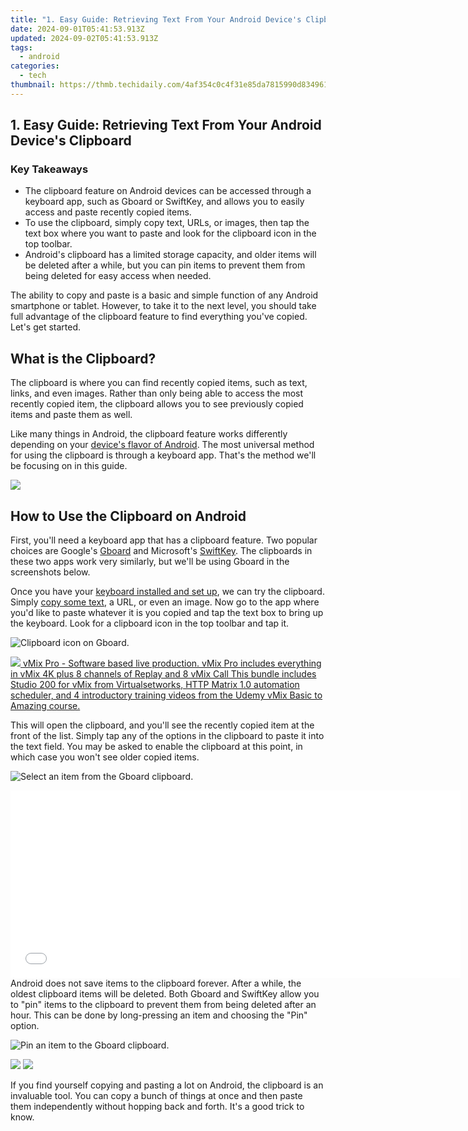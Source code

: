 ```yaml
---
title: "1. Easy Guide: Retrieving Text From Your Android Device's Clipboard"
date: 2024-09-01T05:41:53.913Z
updated: 2024-09-02T05:41:53.913Z
tags:
  - android
categories:
  - tech
thumbnail: https://thmb.techidaily.com/4af354c0c4f31e85da7815990d834961f2e7342ecb73532a36e97929bcf9934e.jpg
---
```


## 1. Easy Guide: Retrieving Text From Your Android Device's Clipboard

### Key Takeaways

* The clipboard feature on Android devices can be accessed through a keyboard app, such as Gboard or SwiftKey, and allows you to easily access and paste recently copied items.
* To use the clipboard, simply copy text, URLs, or images, then tap the text box where you want to paste and look for the clipboard icon in the top toolbar.
* Android's clipboard has a limited storage capacity, and older items will be deleted after a while, but you can pin items to prevent them from being deleted for easy access when needed.

 The ability to copy and paste is a basic and simple function of any Android smartphone or tablet. However, to take it to the next level, you should take full advantage of the clipboard feature to find everything you've copied. Let's get started.

##  What is the Clipboard?

 The clipboard is where you can find recently copied items, such as text, links, and even images. Rather than only being able to access the most recently copied item, the clipboard allows you to see previously copied items and paste them as well.

 Like many things in Android, the clipboard feature works differently depending on your [device's flavor of Android](https://android-location-track.techidaily.com/top-7-phone-number-locators-to-track-vivo-y200e-5g-location-drfone-by-drfone-virtual-android/). The most universal method for using the clipboard is through a keyboard app. That's the method we'll be focusing on in this guide.

<!-- affiliate ads begin -->
<a href="https://store.movavi.com/affiliate.php?ACCOUNT=MOVAVI&AFFILIATE=108875&PATH=https%3A%2F%2Fwww.movavi.com%3FAFFILIATE%3D108875%26RESOURCE%3DMovavi%2BVideo%2BEditor%2Bbox"><img src="https://mcusercontent.com/0885a03ded3d480dca9287f12/images/6d3207fd-9f15-4c21-f0ad-59c68e6a7e2a.png" border="0"></a>
<!-- affiliate ads end -->
##  How to Use the Clipboard on Android

 First, you'll need a keyboard app that has a clipboard feature. Two popular choices are Google's [Gboard](https://www.anrdoezrs.net/links/3607085/type/dlg/sid/UUhtgUeUpU211447/https://play.google.com/store/apps/details?id=com.google.android.inputmethod.latin) and Microsoft's [SwiftKey](https://www.anrdoezrs.net/links/3607085/type/dlg/sid/UUhtgUeUpU211447/https://play.google.com/store/apps/details?id=com.touchtype.swiftkey). The clipboards in these two apps work very similarly, but we'll be using Gboard in the screenshots below.

 Once you have your [keyboard installed and set up](https://extra-hints.techidaily.com/2024-approved-construct-humor-memes-via-adobe/), we can try the clipboard. Simply [copy some text](https://fox-that.techidaily.com/troubleshooting-full-page-captures-solutions-when-safari-screenshots-fail/), a URL, or even an image. Now go to the app where you'd like to paste whatever it is you copied and tap the text box to bring up the keyboard. Look for a clipboard icon in the top toolbar and tap it.

![Clipboard icon on Gboard.](https://static1.howtogeekimages.com/wordpress/wp-content/uploads/2024/05/screenshot_20240507-153059.png) 

<!-- affiliate ads begin -->
<a href="https://secure.2checkout.com/order/checkout.php?PRODS=30901410&QTY=1&AFFILIATE=108875&CART=1"> <img src="https://secure.avangate.com/images/merchant/ce9a6fb2becc2d235e62b125e9260102/products/copy_1_copy_vMixCallScreenshot1-large.jpg" border="0"> vMix Pro - Software based live production. vMix Pro includes everything in vMix 4K plus 8 channels of Replay and 8 vMix Call 
This bundle includes Studio 200 for vMix from Virtualsetworks, HTTP Matrix 1.0 automation scheduler, and 4 introductory training videos from the Udemy vMix Basic to Amazing course. </a>
<!-- affiliate ads end -->
 This will open the clipboard, and you'll see the recently copied item at the front of the list. Simply tap any of the options in the clipboard to paste it into the text field. You may be asked to enable the clipboard at this point, in which case you won't see older copied items.

![Select an item from the Gboard clipboard.](https://static1.howtogeekimages.com/wordpress/wp-content/uploads/2024/05/screenshot_20240507-153112.png) 

<!-- affiliate ads begin -->
<iframe id="iframe_672" src="//a.impactradius-go.com/gen-ad-code/5597632/1959812/17834/" width="720" height="300" scrolling="no" frameborder="0" marginheight="0" marginwidth="0"></iframe>
<!-- affiliate ads end -->
 Android does not save items to the clipboard forever. After a while, the oldest clipboard items will be deleted. Both Gboard and SwiftKey allow you to "pin" items to the clipboard to prevent them from being deleted after an hour. This can be done by long-pressing an item and choosing the "Pin" option.

![Pin an item to the Gboard clipboard.](https://static1.howtogeekimages.com/wordpress/wp-content/uploads/2024/05/screenshot_20240507-153128.png) 

<!-- affiliate ads begin -->
<a href="https://shop.manycam.com/order/checkout.php?PRODS=17727588&QTY=1&AFFILIATE=108875&CART=1"><img src="https://secure.avangate.com/images/merchant/8230bea7d54bcdf99cdfe85cb07313d5/mcaffbanner600x500.png" border="0"></a>
<a href="https://shop.manycam.com/order/checkout.php?PRODS=17727588&QTY=1&AFFILIATE=108875&CART=1"><img src="https://secure.avangate.com/images/merchant/8230bea7d54bcdf99cdfe85cb07313d5/Affiliates_300x250px_valentinesday.png" border="0"></a>
<!-- affiliate ads end -->
 If you find yourself copying and pasting a lot on Android, the clipboard is an invaluable tool. You can copy a bunch of things at once and then paste them independently without hopping back and forth. It's a good trick to know.

<ins class="adsbygoogle"
     style="display:block"
     data-ad-format="autorelaxed"
     data-ad-client="ca-pub-7571918770474297"
     data-ad-slot="1223367746"></ins>



<ins class="adsbygoogle"
     style="display:block"
     data-ad-client="ca-pub-7571918770474297"
     data-ad-slot="8358498916"
     data-ad-format="auto"
     data-full-width-responsive="true"></ins>


